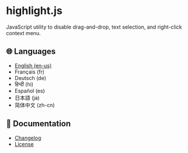 # highlight.js

JavaScript utility to disable drag-and-drop, text selection, and right-click context menu.

## 🌐 Languages
- [English (en-us)](Documentation/README-en.md)
- Français (fr)
- Deutsch (de)
- हिन्दी (hi)
- Español (es)
- 日本語 (ja)
- 简体中文 (zh-cn)

## 📄 Documentation

- [Changelog](CHANGELOG.md)
- [License](LICENSE)
